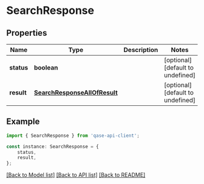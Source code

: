# SearchResponse


## Properties

Name | Type | Description | Notes
------------ | ------------- | ------------- | -------------
**status** | **boolean** |  | [optional] [default to undefined]
**result** | [**SearchResponseAllOfResult**](SearchResponseAllOfResult.md) |  | [optional] [default to undefined]

## Example

```typescript
import { SearchResponse } from 'qase-api-client';

const instance: SearchResponse = {
    status,
    result,
};
```

[[Back to Model list]](../README.md#documentation-for-models) [[Back to API list]](../README.md#documentation-for-api-endpoints) [[Back to README]](../README.md)
